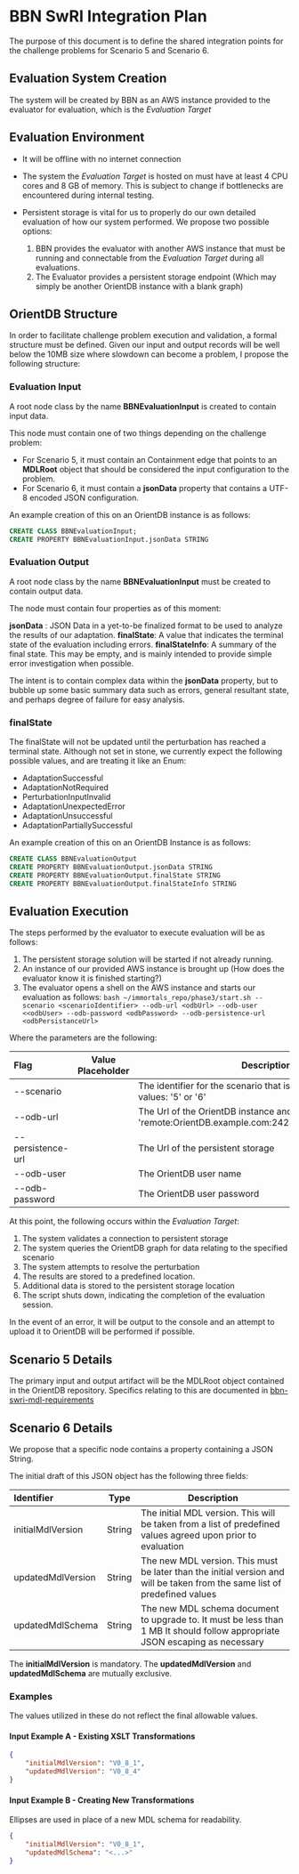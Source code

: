 # BBN SwRI Integration Plan

The purpose of this document is to define the shared integration points for the challenge problems for Scenario 5 and Scenario 6. 

## Evaluation System Creation

The system will be created by BBN as an AWS instance provided to the evaluator for evaluation, which is the _Evaluation Target_

## Evaluation Environment

* It will be offline with no internet connection

* The system the _Evaluation Target_ is hosted on must have at least 4 CPU cores and 8 GB of memory. This is subject to change if bottlenecks are encountered during internal testing.

* Persistent storage is vital for us to properly do our own detailed evaluation of how our system performed. We propose 
two possible options:
    1. BBN provides the evaluator with another AWS instance that must be running and connectable from the  _Evaluation Target_ during all evaluations.
    2. The Evaluator provides a persistent storage endpoint (Which may simply be another OrientDB instance with a blank graph)

## OrientDB Structure

In order to facilitate challenge problem execution and validation, a formal structure must be defined. Given our input 
and output records will be well below the 10MB size where slowdown can become a problem, I propose the following structure:

### Evaluation Input

A root node class by the name **BBNEvaluationInput** is created to contain input data.

This node must contain one of two things depending on the challenge problem:

 * For Scenario 5, it must contain an Containment edge that points to an **MDLRoot** object that should be considered the input configuration to the problem.
 * For Scenario 6, it must contain a **jsonData**  property that contains a UTF-8 encoded JSON configuration.

An example creation of this on an OrientDB instance is as follows:

```sql
CREATE CLASS BBNEvaluationInput;
CREATE PROPERTY BBNEvaluationInput.jsonData STRING
```

### Evaluation Output

A root node class by the name **BBNEvaluationInput** must be created to contain output data.

The node must contain four properties as of this moment:

**jsonData** : JSON Data in a yet-to-be finalized format to be used to analyze the results of our adaptation.
**finalState**: A value that indicates the terminal state of the evaluation including errors.
**finalStateInfo**: A summary of the final state. This may be empty, and is mainly intended to provide simple error investigation when possible.

The intent is to contain complex data within the **jsonData** property, but to bubble up some basic summary data such as errors, general resultant state, and perhaps degree of failure for easy analysis.

### finalState

The finalState will not be updated until the perturbation has reached a terminal state. Although not set in stone, we currently expect the following possible values, and are treating it like an Enum:
 * AdaptationSuccessful
 * AdaptationNotRequired
 * PerturbationInputInvalid
 * AdaptationUnexpectedError
 * AdaptationUnsuccessful
 * AdaptationPartiallySuccessful

An example creation of this on an OrientDB Instance is as follows:

```sql
CREATE CLASS BBNEvaluationOutput
CREATE PROPERTY BBNEvaluationOutput.jsonData STRING
CREATE PROPERTY BBNEvaluationOutput.finalState STRING
CREATE PROPERTY BBNEvaluationOutput.finalStateInfo STRING
```

## Evaluation Execution 
The steps performed by the evaluator to execute evaluation will be as follows:

1.  The persistent storage solution will be started if not already running.
2.  An instance of our provided AWS instance is brought up (How does the evaluator know it is finished starting?)
3.  The evaluator opens a shell on the AWS instance and starts our evaluation as follows:
`bash ~/immortals_repo/phase3/start.sh --scenario <scenarioIdentifier> --odb-url <odbUrl> --odb-user <<odbUser> --odb-password <odbPassword> --odb-persistence-url <odbPersistanceUrl>`

Where the parameters are the following:

| Flag              | Value Placeholder    | Description                                                                                                    |
|:------------------|----------------------|----------------------------------------------------------------------------------------------------------------|
| --scenario        | <scenarioIdentifier> | The identifier for the scenario that is being executed. Valid values: '5' or '6'                               |
| --odb-url         | <odbUrl>             | The Url of the OrientDB instance and graph. example: 'remote:OrientDB.example.com:2424/GratefulDeadConcerts'   |
| --persistence-url | <persistanceUrl>     | The Url of the persistent storage                                                                              |
| --odb-user        | <odbUser>            | The OrientDB user name                                                                                         |
| --odb-password    | <odbPassword>        | The OrientDB user password                                                                                     |

At this point, the following occurs within the _Evaluation Target_:  

1.  The system validates a connection to persistent storage
2.  The system queries the OrientDB graph for data relating to the specified scenario
3.  The system attempts to resolve the perturbation
4.  The results are stored to a predefined location.
5.  Additional data is stored to the persistent storage location
6.  The script shuts down, indicating the completion of the evaluation session.

In the event of an error, it will be output to the console and an attempt to upload it to OrientDB will be performed if possible.

## Scenario 5 Details

The primary input and output artifact will be the MDLRoot object contained in the OrientDB repository. Specifics 
relating to this are documented in [bbn-swri-mdl-requirements](cp_05/bbn-swri-mdl-requirements.md)

## Scenario 6 Details

We propose that a specific node contains a property containing a JSON String.

The initial draft of this JSON object has the following three fields:

| Identifier        | Type      | Description                                                                                                                   |
|:------------------|-----------|-------------------------------------------------------------------------------------------------------------------------------|
| initialMdlVersion | String    | The initial MDL version. This will be taken from a list of predefined values agreed upon prior to evaluation                  |
| updatedMdlVersion | String    | The new MDL version. This must be later than the initial version and will be taken from the same list of predefined values    |
| updatedMdlSchema  | String    | The new MDL schema document to upgrade to. It must be less than 1 MB It should follow appropriate JSON escaping as necessary  |

The **initialMdlVersion** is mandatory. The **updatedMdlVersion** and **updatedMdlSchema** are mutually exclusive.

### Examples

The values utilized in these do not reflect the final allowable values.

#### Input Example A - Existing XSLT Transformations

```json
{
    "initialMdlVersion": "V0_8_1",
    "updatedMdlVersion": "V0_8_4"
}
```

#### Input Example B - Creating New Transformations

Ellipses are used in place of a new MDL schema for readability.

```json
{
    "initialMdlVersion": "V0_8_1",
    "updatedMdlSchema": "<...>"
}
```
